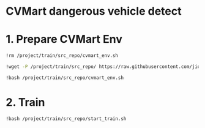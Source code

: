 # CVMart dangerous vehicle detect
# 1. Prepare CVMart Env
```bash
!rm /project/train/src_repo/cvmart_env.sh

!wget -P /project/train/src_repo/ https://raw.githubusercontent.com/jiongjiongli/dangerous_vehicle_det/main/vehicle_det/cvmart_env.sh

!bash /project/train/src_repo/cvmart_env.sh
```



# 2. Train
```bash
!bash /project/train/src_repo/start_train.sh
```

